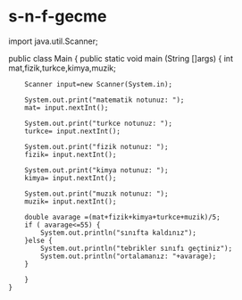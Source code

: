 # s-n-f-gecme
import java.util.Scanner;

public class Main {
    public static void main (String []args) {
        int mat,fizik,turkce,kimya,muzik;

        Scanner input=new Scanner(System.in);

        System.out.print("matematik notunuz: ");
        mat= input.nextInt();

        System.out.print("turkce notunuz: ");
        turkce= input.nextInt();

        System.out.print("fizik notunuz: ");
        fizik= input.nextInt();

        System.out.print("kimya notunuz: ");
        kimya= input.nextInt();

        System.out.print("muzık notunuz: ");
        muzik= input.nextInt();

        double avarage =(mat+fizik+kimya+turkce+muzik)/5;
        if ( avarage<=55) {
            System.out.println("sınıfta kaldınız");
        }else {
            System.out.println("tebrikler sınıfı geçtiniz");
            System.out.println("ortalamanız: "+avarage);
        }

        }
    }
